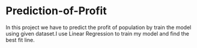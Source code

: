 # Prediction-of-Profit
In this project we have to predict the profit of population by train the model using given dataset.I use Linear Regression to train my model and find the best fit line.
